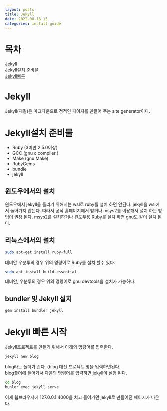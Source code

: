 ```yaml
---
layout: posts
title: Jekyll 
date: 2022-08-16 15
categories: install guide
---
```

# 목차
  
[Jekyll](#jekyll)  
[Jekyll설치 준비물](#jekyll설치-준비물)  
[Jekyll빠른](#jekyll-빠른-시작)   

  

# Jekyll
Jekyll(재킬)은 마크다운으로 정적인 페이지를 만들어 주는 site generator이다.


# Jekyll설치 준비물
* Ruby (3미만 2.5.0이상)
* GCC (gnu c compiler )
* Make (gnu Make)
* RubyGems 
* bundle
* jekyll 


## 윈도우에서의 설치
윈도우에서 jekyll을 돌리기 위해서는 wsl로 ruby를 설치 하면 안된다. jekyll을 wsl에서 돌아가지 않는다. 따라서 공식 홈페이지에서 받거나 msys2를 이용해서 설치 하는 방법이 권장 된다.  msys2를 설치하거나 윈도우용 Ruby를 설치 하면 gnu도 같이 설치 된다.
## 리눅스에서의 설치
```bash
sudo apt-get install ruby-full
```
데비안 우분투의 경우 위의 명령어로 Ruby를 설치 할수 있다.  

```bash
sudo apt install build-essential 
```
데비안, 우분투의 경우 위의 명령어로 gnu devtools을 설치가 가능하다.

## bundler 및 Jekyll 설치 
```bash
gem install bundler jekyll
```


# Jekyll 빠른 시작
Jekyll프로젝트를 만들기 위해서 아래의 명령어를 입력한다.  

```bash
jekyll new blog
```
 
blog라는 폴더가 긴다. (blog 대신 프로젝트 명을 입력하면된다.  
blog폴더에 들어가서 다음의 명령어를 입력하면 jekyll이 실행 된다. 
```bash
cd blog
bunler exec jekyll serve
```

이제 웹브라우저에 127.0.0.1:4000을 치고 들어가면 jekyll로 만들어진 페이지가 나온다.
